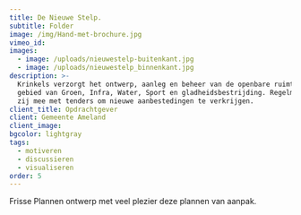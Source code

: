 ```yaml
---
title: De Nieuwe Stelp.
subtitle: Folder
image: /img/Hand-met-brochure.jpg
vimeo_id:
images:
  - image: /uploads/nieuwestelp-buitenkant.jpg
  - image: /uploads/nieuwestelp_binnenkant.jpg
description: >-
  Krinkels verzorgt het ontwerp, aanleg en beheer van de openbare ruimte op het
  gebied van Groen, Infra, Water, Sport en gladheidsbestrijding. Regelmatig doen
  zij mee met tenders om nieuwe aanbestedingen te verkrijgen.
client_title: Opdrachtgever
client: Gemeente Ameland
client_image:
bgcolor: lightgray
tags:
  - motiveren
  - discussieren
  - visualiseren
order: 5
---
```


Frisse Plannen ontwerp met veel plezier deze plannen van aanpak.

